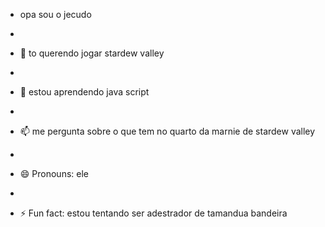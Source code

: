 -  opa sou o jecudo
-  
- 👀 to querendo jogar stardew valley
- 
- 🌱 estou aprendendo java script
- 
  
- 📫 me pergunta sobre o que tem no quarto da marnie de stardew valley
- 
- 😄 Pronouns: ele
- 
- ⚡ Fun fact: estou tentando ser adestrador de tamandua bandeira


